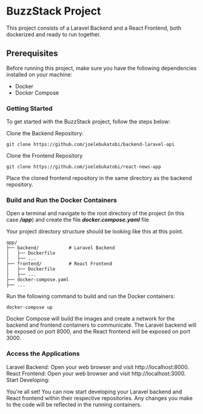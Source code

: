 # **BuzzStack Project**

This project consists of a Laravel Backend and a React Frontend, both dockerized and ready to run together.

## **Prerequisites**

Before running this project, make sure you have the following dependencies installed on your machine:

-   Docker
-   Docker Compose

### **Getting Started**

To get started with the BuzzStack project, follow the steps below:

Clone the Backend Repository:

```
git clone https://github.com/joelebukatobi/backend-laravel-api
```

Clone the Frontend Repository

```
git clone https://github.com/joelebukatobi/react-news-app
```

Place the cloned frontend repository in the same directory as the backend repository.

### **Build and Run the Docker Containers**

Open a terminal and navigate to the root directory of the project (in this case **_/app_**) and create the file **_docker.compose.yaml_** file

Your project directory structure should be looking like this at this point.

```
app/
├── backend/           # Laravel Backend
│   ├── Dockerfile
│   ├── ...
├── frontend/          # React Frontend
│   ├── Dockerfile
│   ├── ...
├── docker-compose.yaml
├── ...

```

Run the following command to build and run the Docker containers:

```
docker-compose up
```

Docker Compose will build the images and create a network for the backend and frontend containers to communicate. The Laravel backend will be exposed on port 8000, and the React frontend will be exposed on port 3000.

### **Access the Applications**

Laravel Backend: Open your web browser and visit http://localhost:8000.
React Frontend: Open your web browser and visit http://localhost:3000.
Start Developing:

You're all set! You can now start developing your Laravel backend and React frontend within their respective repositories. Any changes you make to the code will be reflected in the running containers.

